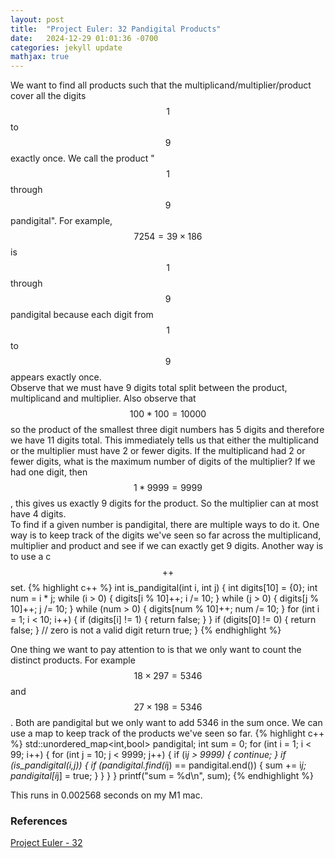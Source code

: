 ```yaml
---
layout: post
title:  "Project Euler: 32 Pandigital Products"
date:   2024-12-29 01:01:36 -0700
categories: jekyll update
mathjax: true
---
```

We want to find all products such that the multiplicand/multiplier/product cover all the digits $$1$$ to $$9$$ exactly once. We call the product "$$1$$ through $$9$$ pandigital". For example, $$7254 = 39 \times 186$$ is $$1$$ through $$9$$ pandigital because each digit from $$1$$ to $$9$$ appears exactly once.
<br>
Observe that we must have 9 digits total split between the product, multiplicand and multiplier. Also observe that $$100 * 100 = 10000$$ so the product of the smallest three digit numbers has 5 digits and therefore we have 11 digits total. This immediately tells us that either the multiplicand or the multiplier must have 2 or fewer digits. If the multiplicand had 2 or fewer digits, what is the maximum number of digits of the multiplier? If we had one digit, then $$1 * 9999 = 9999$$, this gives us exactly 9 digits for the product. So the multiplier can at most have 4 digits.
<br>
To find if a given number is pandigital, there are multiple ways to do it. One way is to keep track of the digits we've seen so far across the multiplicand, multiplier and product and see if we can exactly get 9 digits. Another way is to use a c$$++$$ set.
{% highlight c++ %}
int is_pandigital(int i, int j) {
    int digits[10] = {0};
    int num = i * j;
    while (i > 0) {
        digits[i % 10]++;
        i /= 10;
    }
    while (j > 0) {
        digits[j % 10]++;
        j /= 10;
    }
    while (num > 0) {
        digits[num % 10]++;
        num /= 10;
    }
    for (int i = 1; i < 10; i++) {
        if (digits[i] != 1) {
            return false;
        }
    }
    if (digits[0] != 0) { return false; } // zero is not a valid digit
    return true;
}
{% endhighlight %}
<!------------------------------------------------------------------------------------>
One thing we want to pay attention to is that we only want to count the distinct products. For example $$18 \times 297 = 5346$$ and $$27 \times 198 = 5346$$. Both are pandigital but we only want to add 5346 in the sum once. We can use a map to keep track of the products we've seen so far.
{% highlight c++ %}
std::unordered_map<int,bool> pandigital;
int sum = 0;
for (int i = 1; i < 99; i++) {
   for (int j = 10; j < 9999; j++) {
       if (i*j > 9999) {
           continue;
       }
       if (is_pandigital(i,j)) {
           if (pandigital.find(i*j) == pandigital.end()) {
               sum += i*j;
               pandigital[i*j] = true;
           }
       }
   }
}
printf("sum = %d\n", sum);
{% endhighlight %}
<!------------------------------------------------------------------------------------>
This runs in 0.002568 seconds on my M1 mac.
<br>
<!------------------------------------------------------------------------------------>
<h3>References</h3>
<a href="https://projecteuler.net/problem=32">Project Euler - 32</a>
<br>


